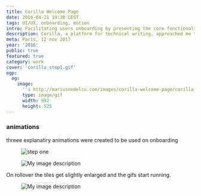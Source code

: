 ```yaml
---
title: Corilla Welcome Page
date: 2016-04-21 19:38 CEST
tags: UI/UX, onboarding, motion
intro: Facilitating users onboarding by presenting the core functionality of a product in three simple animations
description: Corilla, a platform for technical writing, approached me to provide a solution for their after signin welcome page. Users landed on the existing page, an article explaining Corilla, and got stuck. I came up with a solution to show users how the platform works.
meta: Paris, 12 nov 2017
year: '2016'
public: true
featured: true
category: work
cover: 'corilla_step1.gif'
ogp:
  og:
    image:
      '': http://mariusnedelcu.com/images/corilla-welcome-page/corilla_step1.gif
      type: image/gif
      width: 992
      height: 525
---
```

### animations
threee explanatiry animations were created to be used on onboarding

<figure class="one">
	<img src="/images/corilla-welcome-page/corilla_step2.gif" alt="step one">
</figure>

<figure class="one">
	<img src="/images/corilla-welcome-page/corilla_step3.gif" alt="My image description">
</figure>

On rollover the tiles get slightly enlarged and the gifs start running.

<figure class="one">
	<img src="/images/corilla-welcome-page/welcome_page.gif" alt="My image description">
</figure>
